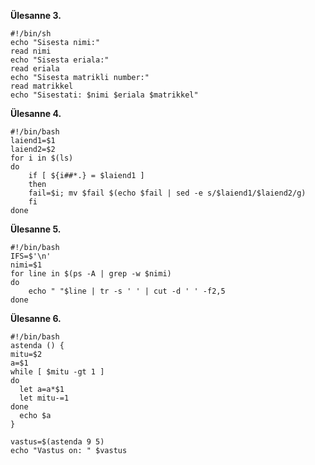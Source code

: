 **Ülesanne 3.** 
```Script
#!/bin/sh
echo "Sisesta nimi:"
read nimi
echo "Sisesta eriala:"
read eriala
echo "Sisesta matrikli number:"
read matrikkel
echo "Sisestati: $nimi $eriala $matrikkel"
```

**Ülesanne 4.** 
```
#!/bin/bash
laiend1=$1
laiend2=$2
for i in $(ls)
do
    if [ ${i##*.} = $laiend1 ]
    then
    fail=$i; mv $fail $(echo $fail | sed -e s/$laiend1/$laiend2/g)
    fi
done
```

**Ülesanne 5.** 

```
#!/bin/bash
IFS=$'\n'
nimi=$1
for line in $(ps -A | grep -w $nimi)
do
    echo " "$line | tr -s ' ' | cut -d ' ' -f2,5
done

```

**Ülesanne 6.** 
```
#!/bin/bash
astenda () {
mitu=$2
a=$1
while [ $mitu -gt 1 ]
do
  let a=a*$1
  let mitu-=1
done
  echo $a
}

vastus=$(astenda 9 5)
echo "Vastus on: " $vastus

```
